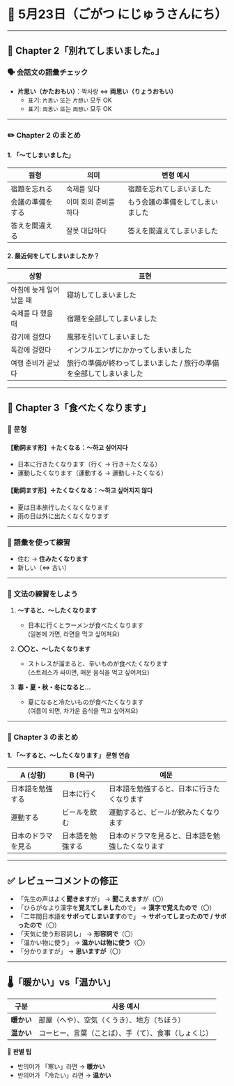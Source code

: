 # 📅 5月23日（ごがつ にじゅうさんにち）

---

## 📘 Chapter 2「別れてしまいました。」

### 🗣 会話文の語彙チェック
- **片思い（かたおもい）**：짝사랑 ⇔ **両思い（りょうおもい）**
  - 표기: `片思い` 또는 `片想い` 모두 OK
  - 표기: `両思い` 또는 `両想い` 모두 OK

---

### ✏️ Chapter 2 のまとめ

#### 1. 「〜てしまいました」
| 원형 | 의미 | 변형 예시 |
|------|------|-----------|
| 宿題を忘れる | 숙제를 잊다 | 宿題を忘れてしまいました |
| 会議の準備をする | 이미 회의 준비를 하다 | もう会議の準備をしてしまいました |
| 答えを間違える | 잘못 대답하다 | 答えを間違えてしまいました |

#### 2. 最近何をしてしまいましたか？
| 상황 | 표현 |
|------|------|
| 아침에 늦게 일어났을 때 | 寝坊してしまいました |
| 숙제를 다 했을 때 | 宿題を全部してしまいました |
| 감기에 걸렸다 | 風邪を引いてしまいました |
| 독감에 걸렸다 | インフルエンザにかかってしまいました |
| 여행 준비가 끝났다 | 旅行の準備が終わってしまいました / 旅行の準備を全部してしまいました |

---

## 📘 Chapter 3「食べたくなります」

### 🔁 문형

#### 【動詞ます形】＋たくなる：〜하고 싶어지다
- 日本に行きたくなります（行く → 行き＋たくなる）
- 運動したくなります（運動する → 運動し＋たくなる）

#### 【動詞ます形】＋たくなくなる：〜하고 싶어지지 않다
- 夏は日本旅行したくなくなります  
- 雨の日は外に出たくなくなります

---

### 📝 語彙を使って練習
- 住む → **住みたくなります**
- 新しい（⇔ 古い）

---

### 🧠 文法の練習をしよう

1. **〜すると、〜したくなります**
   - 日本に行くとラーメンが食べたくなります  
     (일본에 가면, 라면을 먹고 싶어져요)

2. **〇〇と、〜したくなります**
   - ストレスが溜まると、辛いものが食べたくなります  
     (스트레스가 싸이면, 매운 음식을 먹고 싶어져요)

3. **春・夏・秋・冬になると…**
   - 夏になると冷たいものが食べたくなります  
     (여름이 되면, 차가운 음식을 먹고 싶어져요)

---

### 🧾 Chapter 3 のまとめ

#### 1. 「〜すると、〜したくなります」 문형 연습

| A (상황) | B (욕구) | 예문 |
|----------|----------|------|
| 日本語を勉強する | 日本に行く | 日本語を勉強すると、日本に行きたくなります |
| 運動する | ビールを飲む | 運動すると、ビールが飲みたくなります |
| 日本のドラマを見る | 日本語を勉強する | 日本のドラマを見ると、日本語を勉強したくなります |

---

## ✅ レビューコメントの修正

- 「先生の声はよく**聞きます**が」 → **聞こえます**が（〇）
- 「ひらがなより漢字を**覚えてしました**ので」 → **漢字で覚えたので**（〇）
- 「二年間日本語を**サボってしまいます**ので」 → **サボってしまったので / サボったので**（〇）
- 「天気に使う形容詞**し**」 → **形容詞で**（〇）
- 「温かい物に使う」 → **温かいは物に使う**（〇）
- 「分かりますが」 → **思いますが**（〇）

---

## 🌡️「暖かい」vs「温かい」

| 구분 | 사용 예시 |
|------|------------|
| **暖かい** | 部屋（へや）、空気（くうき）、地方（ちほう） |
| **温かい** | コーヒー、言葉（ことば）、手（て）、食事（しょくじ） |

🧠 **판별 팁**  
- 반의어가 「寒い」라면 → **暖かい**  
- 반의어가 「冷たい」라면 → **温かい**

